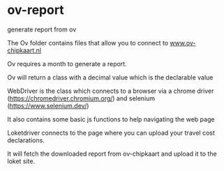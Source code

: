 # ov-report
generate report from ov

The Ov folder contains files that allow you to connect to www.ov-chipkaart.nl

Ov requires a month to generate a report.

Ov will return a class with a decimal value which is the declarable value


WebDriver is the class which connects to a browser via a chrome driver (https://chromedriver.chromium.org/) and selenium (https://www.selenium.dev/)

It also contains some basic js functions to help navigating the web page


Loketdriver connects to the page where you can upload your travel cost declarations.

It will fetch the downloaded report from ov-chipkaart and upload it to the loket site.

